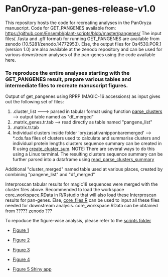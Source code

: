 # PanOryza-pan-genes-release-v1.0


This repository hosts the code for recreating analyses in the PanOryza manuscript. Code for GET_PANGENES available from: <https://github.com/Ensembl/plant-scripts/blob/master/pangenes/> The input files( .fasta and .gff format) for running GET_PANGENES are available from zenodo (10.5281/zenodo.14772953). Else, the output files for Os4530.POR.1 (version 1.0) are also available at the zenodo repository and can be used for various downstream analyses of the pan-genes using the code available here.

### To reproduce the entire analyses starting with the GET_PANGENES result, prepare various tables and intermediate files to recreate manuscript figures.
Output of get_pangenes using RPRP (MAGIC-16 accessions) as input gives out the following set of files: 

1) .cluster_list   ---> parsed in tabular format using function [parse_clusters](scripts/parse_clusters.R) --> output table named as "df_merged"
2) .matrix_genes.tr.tab --> read directly as table named "pangene_list"
3) .matrix.tr.tab 
4) Individual clusters inside folder 'oryzasativanipponbaremerged' --> *.cds.faa files of clusters used to calculate and summarise clusters and individual protein lengths
   clusters sequence summary can be created in R using [create_cluster_sum](scripts/create_cluster_sum.R). NOTE: There are several ways to do this using a Linux terminal.
   The resulting clusters sequence summary can be further parsed into a dataframe using [read_parse_clusters_summary](scripts/read_parse_clusters_summary.R)

Additional "cluster_merged" named table used at various places, created by combining "pangene_list" and "df_merged"

Interproscan tabular results for magic18 sequences were merged with the cluster files above. Recommended to load the workspace core_workspace.RData in R/Rstudio that will also load these Interproscan results for pan-genes. 
Else, [core_files.R](scripts/core_files.R) can be used to input all these files needed for downstream analysis. core_workspace.RData can be obtained from ????? zenodo ??? 

To repoduce the figure-wise analysis, please refer to the [scripts folder](scripts/)

- [Figure 1](scripts/Figure_1.R)

- [Figure 2](scripts/Figure_2.R)

- [Figure 3](scripts/Figure_3.R)

- [Figure 4](scripts/Figure_4.R)

- [Figure 5 Shiny app](heatmap_app/)
